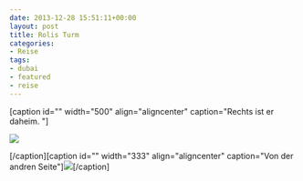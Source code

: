 ```yaml
---
date: 2013-12-28 15:51:11+00:00
layout: post
title: Rolis Turm
categories:
- Reise
tags:
- dubai
- featured
- reise
---
```


[caption id="" width="500" align="aligncenter" caption="Rechts ist er daheim. "]



[![](http://clemi.ag3r.at/wp-content/uploads/2013/12/wpid-Photo-28.12.2013-1017.jpg)](http://clemi.ag3r.at/wp-content/uploads/2013/12/wpid-Photo-28.12.2013-1017.jpg)



[/caption][caption id="" width="333" align="aligncenter" caption="Von der andren Seite"][![](http://clemi.ag3r.at/wp-content/uploads/2013/12/wpid-Photo-28.12.2013-1556.jpg)](http://clemi.ag3r.at/wp-content/uploads/2013/12/wpid-Photo-28.12.2013-1556.jpg)[/caption]


